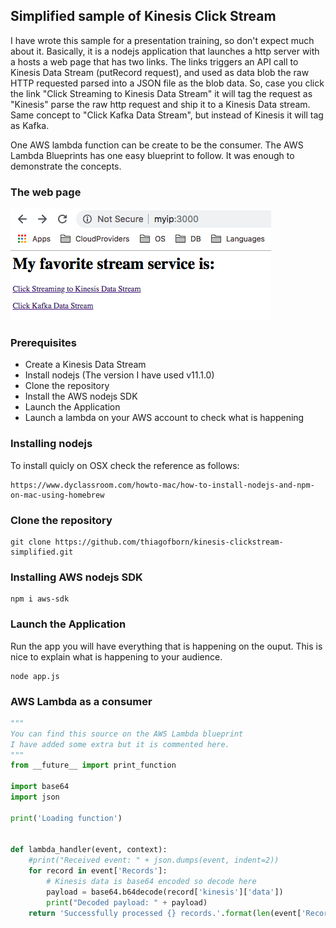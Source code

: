 ## Simplified sample of Kinesis Click Stream

I have wrote this sample for a presentation training, so don't expect much about it. 
Basically, it is a nodejs application that launches a http server with a hosts a web page that has two links.
The links triggers an API call to Kinesis Data Stream (putRecord request), and used as data blob the raw HTTP requested parsed into a JSON file as the blob data.
So, case you click the link "Click Streaming to Kinesis Data Stream" it will tag the request as "Kinesis" parse the raw http request and ship it to a Kinesis Data stream.
Same concept to "Click Kafka Data Stream", but instead of Kinesis it will tag as Kafka.

One AWS lambda function can be create to be the consumer. The AWS Lambda Blueprints has one easy blueprint to follow.
It was enough to demonstrate the concepts.

### The web page
![Sample Web Page](https://github.com/thiagofborn/kinesis-clickstream-simplified/blob/master/images/samplepage.png "Sample Web Page")

### Prerequisites
- Create a Kinesis Data Stream
- Install nodejs (The version I have used v11.1.0)
- Clone the repository 
- Install the AWS nodejs SDK 
- Launch the Application
- Launch a lambda on your AWS account to check what is happening

### Installing nodejs
To install quicly on OSX check the reference as follows: 
```
https://www.dyclassroom.com/howto-mac/how-to-install-nodejs-and-npm-on-mac-using-homebrew
```

### Clone the repository
```shell
git clone https://github.com/thiagofborn/kinesis-clickstream-simplified.git 
```

### Installing AWS nodejs SDK
```shell
npm i aws-sdk
```

### Launch the Application
Run the app you will have everything that is happening on the ouput. 
This is nice to explain what is happening to your audience. 
```shell
node app.js
```
### AWS Lambda as a consumer
```python
"""
You can find this source on the AWS Lambda blueprint
I have added some extra but it is commented here. 
"""
from __future__ import print_function

import base64
import json

print('Loading function')


def lambda_handler(event, context):
    #print("Received event: " + json.dumps(event, indent=2))
    for record in event['Records']:
        # Kinesis data is base64 encoded so decode here
        payload = base64.b64decode(record['kinesis']['data'])
        print("Decoded payload: " + payload)
    return 'Successfully processed {} records.'.format(len(event['Records']))

```